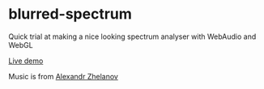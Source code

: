 blurred-spectrum
================

Quick trial at making a nice looking spectrum analyser with WebAudio and WebGL

[Live demo](http://topfs2.github.io/blurred-spectrum/)

Music is from [Alexandr Zhelanov](https://soundcloud.com/alexandr-zhelanov)
